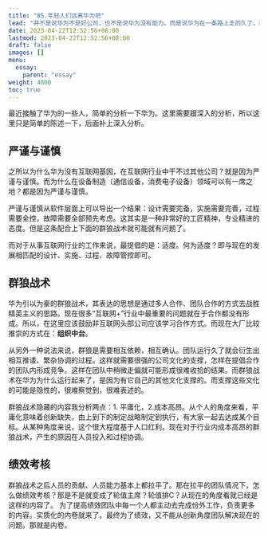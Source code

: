 ```yaml
---
title: "05.年轻人们远离华为吧"
lead: "并不是说华为不是好公司，也不是说华为没有能力。而是说华为在一条路上走的久了，想从思维模式上产生变化或者包容需要很长时间的调整。正是因为船大难调头。"
date: 2023-04-22T12:52:56+08:00
lastmod: 2023-04-22T12:52:56+08:00
draft: false
images: []
menu:
  essay:
    parent: "essay"
weight: 4000
toc: true
---
```


最近接触了华为的一些人，简单的分析一下华为。这里需要跟深入的分析，所以这里只是简单的陈述一下，后面补上深入分析。

## 严谨与谨慎
之所以为什么华为没有互联网基因，在互联网行业中干不过其他公司？就是因为严谨与谨慎。而为什么在设备制造（通信设备，消费电子设备）领域可以有一席之地？都是因为严谨与谨慎。

严谨与谨慎从软件层面上可以导出一个结果：设计需要完备，实施需要完善，过程需要全控，故障需要全部预先考虑。这其实是一种非常好的工匠精神，专业精进的态度。但是这条配合上下面的群狼战术就可能就有问题了。

而对于从事互联网行业的工作来说，最提倡的是：适度。何为适度？即与现在的发展相匹配的设计、实施、过程、故障管控即可。


## 群狼战术
华为引以为豪的群狼战术，其表达的思想是通过多人合作、团队合作的方式去战胜精英主义的思路。现在很多“互联网+”行业中最重要的问题就在于合作都没有形成。所以，在这里应该鼓励非互联网头部公司应该学习合作方式。而现在大厂比较推崇的方式在：**组织中台**。

从另外一种说法来说，群狼是需要相互依赖，相互确认。团队运行久了就会衍生出相互推诿、繁杂协调的过程。这样就需要很强的公司文化的支撑，怎样在提倡合作的团队内形成竞争。这样在团队中稍微走偏就可能形成很难收拾的结果。而群狼战术在华为为什么运行起来了，是因为有它自己的其他文化支撑的。而支撑这些文化的可能是隐性的，很难察觉到，很难表述的。

群狼战术隐藏的内容我分析两点：1. 平庸化，2.成本高昂。从个人的角度来看，平庸化意味着创新缺失，由上到下的制定战略制定到执行，有大家一起去达成某个目标。从某种角度来说，这个很大程度基于人口红利。现在对于行业内成本高昂的群狼战术，产生的原因在人员投入和过程协调。

## 绩效考核
群狼战术之后人员的贡献、人员能力基本上都拉平了。那在拉平的团队情况下，怎么做绩效考核？那是不是就变成了轮值主席？轮值排C？从现在的角度看就已经是这样的内容了。
为了提高绩效团队中每一个人都主动去完成份外工作，负责更多的内容。实质化的内卷就来了。最终为了绩效，又不能从创新角度团队解决现在的问题。那就是内卷。